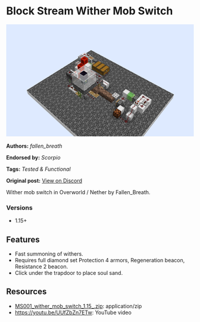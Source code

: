 # Block Stream Wither Mob Switch
<img alt="2021-11-28_21.17.54.png" src="images/2021-11-28_21.17.54.png?raw=1" height="300px">

**Authors:** *fallen_breath*

**Endorsed by:** *Scorpio*

**Tags:** *Tested & Functional*

**Original post:** [View on Discord](https://discord.com/channels/913065809096638494/1391978562713550998)

Wither mob switch in Overworld / Nether by Fallen_Breath.
### Versions
- 1.15+

## Features
- Fast summoning of withers.
- Requires full diamond set Protection 4 armors, Regeneration beacon, Resistance 2 beacon.
- Click under the trapdoor to place soul sand.

## Resources
- [MS001_wither_mob_switch_1.15_.zip](attachments/MS001_wither_mob_switch_1.15_.zip): application/zip
- https://youtu.be/UUfZbZn7ETw: YouTube video
